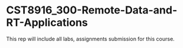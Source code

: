 # CST8916_300-Remote-Data-and-RT-Applications
This rep will include all labs, assignments submission for this course.
